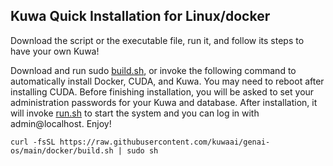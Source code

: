## Kuwa Quick Installation for Linux/docker

Download the script or the executable file, run it, and follow its steps to have your own Kuwa!

Download and run sudo [build.sh](../docker/build.sh), or invoke the following command to automatically install Docker, CUDA, and Kuwa. You may need to reboot after installing CUDA. Before finishing installation, you will be asked to set your administration passwords for your Kuwa and database. After installation, it will invoke [run.sh](../docker/run.sh.sample) to start the system and you can log in with admin@localhost. Enjoy!
```sh!
curl -fsSL https://raw.githubusercontent.com/kuwaai/genai-os/main/docker/build.sh | sudo sh
```
